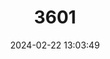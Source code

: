 ---
title: "3601"
category: "Callosciurus orestes"
draft: false
date: 2024-02-22 13:03:49
languages:
  German: ["Borneo-Schwarzbindenhörnchen"]
  English: ["Borneo Black-banded Squirrel"]
---